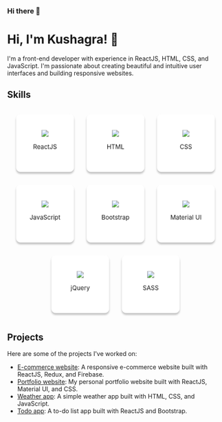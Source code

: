 ### Hi there 👋

# Hi, I'm Kushagra! 👋

I'm a front-end developer with experience in ReactJS, HTML, CSS, and JavaScript. I'm passionate about creating beautiful and intuitive user interfaces and building responsive websites.

## Skills

<div class="skills-container">
  <div class="skill">
    <img src="https://img.icons8.com/color/48/000000/react-native.png"/>
    <p>ReactJS</p>
  </div>
  <div class="skill">
    <img src="https://img.icons8.com/color/48/000000/html-5.png"/>
    <p>HTML</p>
  </div>
  <div class="skill">
    <img src="https://img.icons8.com/color/48/000000/css3.png"/>
    <p>CSS</p>
  </div>
  <div class="skill">
    <img src="https://img.icons8.com/color/48/000000/javascript.png"/>
    <p>JavaScript</p>
  </div>
  <div class="skill">
    <img src="https://img.icons8.com/color/48/000000/bootstrap.png"/>
    <p>Bootstrap</p>
  </div>
  <div class="skill">
    <img src="https://img.icons8.com/color/48/000000/material-ui.png"/>
    <p>Material UI</p>
  </div>
  <div class="skill">
    <img src="https://img.icons8.com/ios-filled/48/000000/jquery.png"/>
    <p>jQuery</p>
  </div>
  <div class="skill">
    <img src="https://img.icons8.com/color/48/000000/sass.png"/>
    <p>SASS</p>
  </div>
</div>

<style>
.skills-container {
  display: flex;
  flex-wrap: wrap;
  justify-content: center;
}

.skill {
  display: flex;
  flex-direction: column;
  align-items: center;
  justify-content: center;
  margin: 1rem;
  padding: 1rem;
  min-width: 100px;
  min-height: 100px;
  background-color: #ffffff;
  border-radius: 10px;
  box-shadow: 0px 4px 4px rgba(0, 0, 0, 0.25);
  animation-name: skill-animation;
  animation-duration: 1s;
  animation-iteration-count: infinite;
}

.skill:hover {
  background-color: #f0f0f0;
}

@keyframes skill-animation {
  0% { transform: scale(1); }
  50% { transform: scale(1.2); }
  100% { transform: scale(1); }
}
</style>

## Projects 

Here are some of the projects I've worked on:

- [E-commerce website](https://github.com/Kushagrakamal/e-commerce-website): A responsive e-commerce website built with ReactJS, Redux, and Firebase.
- [Portfolio website](https://github.com/Kushagrakamal/portfolio-website): My personal portfolio website built with ReactJS, Material UI, and CSS.
- [Weather app](https://github.com/Kushagrakamal/weather-app): A simple weather app built with HTML, CSS, and JavaScript.
- [Todo app](https://github.com/Kushagrakamal/todo-app): A to-do list app built with ReactJS and Bootstrap.




